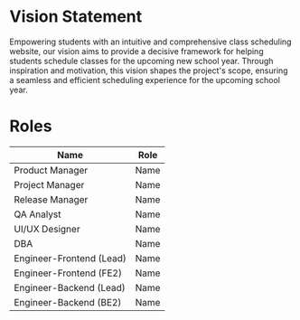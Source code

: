 # Vision Statement

Empowering students with an intuitive and comprehensive class scheduling website,
our vision aims to provide a decisive framework for helping students schedule
classes for the upcoming new school year. Through inspiration and motivation,
this vision shapes the project's scope, ensuring a seamless and efficient
scheduling experience for the upcoming school year.

# Roles

| Name                      | Role                      |
| ------------------------- | ------------------------- |
| Product Manager           | Name                      |
| Project Manager           | Name                      |
| Release Manager           | Name                      |
| QA Analyst                | Name                      |
| UI/UX Designer            | Name                      |
| DBA                       | Name                      |
| Engineer-Frontend (Lead)  | Name                      |
| Engineer-Frontend (FE2)   | Name                      |
| Engineer-Backend (Lead)   | Name                      |
| Engineer-Backend (BE2)    | Name                      |
